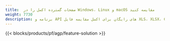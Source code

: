 ```yaml
---
title:  صفحات گسترده اکسل را در Windows، Linux و macOS مقایسه کنید
weight: 7730
description: برنامه و API های رایگان برای اکسل مقایسه فایل XLS، XLSX، CSV، TSV، ODS، SXC و FODS
---
```

{{< blocks/products/pf/agp/feature-solution >}} 


